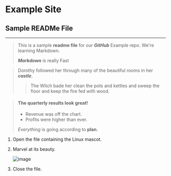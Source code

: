 
# Example Site
## Sample READMe File
--------------------------------------------------------------------------------------------

>This is a sample **readme file** for our ***GitHub*** Example repo. We're learning Markdown.
>
>***Markdown*** is really Fast

>Dorothy followed her through many of the beautiful rooms in her ***castle***.
>
>>The Witch bade her clean the pots and kettles and sweep the floor and keep the fire fed with wood.

> #### The quarterly results look great! 
 >
 > - Revenue was off the chart. 
 > - Profits were higher than ever. 
 > 
 > *Everything* is going according to **plan**.

 1. Open the file containing the Linux mascot.
 2. Marvel at its beauty.

    ![image](https://d33wubrfki0l68.cloudfront.net/e7ed9fe4bafe46e275c807d63591f85f9ab246ba/e2d28/assets/images/tux.png)
    
 3. Close the file.


